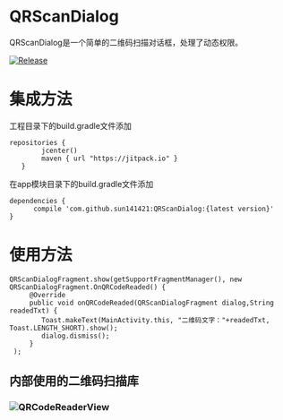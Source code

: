 # QRScanDialog

QRScanDialog是一个简单的二维码扫描对话框，处理了动态权限。


[![Release](https://jitpack.io/v/sun141421/QRScanDialog.svg)](https://jitpack.io/#sun141421/QRScanDialog)

# 集成方法

工程目录下的build.gradle文件添加
```
repositories {
        jcenter()
        maven { url "https://jitpack.io" }
   }
  ```
   在app模块目录下的build.gradle文件添加
   ```
   dependencies {
         compile 'com.github.sun141421:QRScanDialog:{latest version}'
   }
   ```

# 使用方法
   ```
 QRScanDialogFragment.show(getSupportFragmentManager(), new QRScanDialogFragment.OnQRCodeReaded() {
        @Override
        public void onQRCodeReaded(QRScanDialogFragment dialog,String readedTxt) {
           Toast.makeText(MainActivity.this, "二维码文字："+readedTxt, Toast.LENGTH_SHORT).show();
           dialog.dismiss();
        }
    );
   ```

## 内部使用的二维码扫描库

### ![QRCodeReaderView](https://github.com/dlazaro66/QRCodeReaderView)